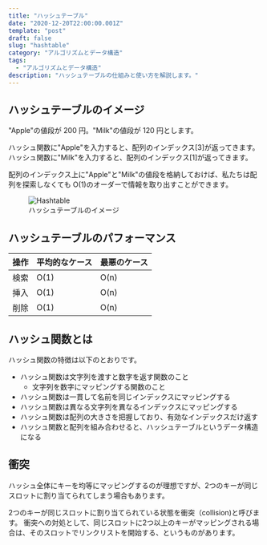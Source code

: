 ```yaml
---
title: "ハッシュテーブル"
date: "2020-12-20T22:00:00.001Z"
template: "post"
draft: false
slug: "hashtable"
category: "アルゴリズムとデータ構造"
tags:
  - "アルゴリズムとデータ構造"
description: "ハッシュテーブルの仕組みと使い方を解説します。"
---
```



## ハッシュテーブルのイメージ

"Apple"の値段が 200 円。"Milk"の値段が 120 円とします。

ハッシュ関数に"Apple"を入力すると、配列のインデックス[3]が返ってきます。
ハッシュ関数に"Milk"を入力すると、配列のインデックス[1]が返ってきます。

配列のインデックス上に"Apple"と"Milk"の値段を格納しておけば、私たちは配列を探索しなくても O(1)のオーダーで情報を取り出すことができます。

<figure class="float-center">
	<img src="/media/202012/hashtable1.png" alt="Hashtable">
	<figcaption>ハッシュテーブルのイメージ</figcaption>
</figure>

## ハッシュテーブルのパフォーマンス

| 操作 | 平均的なケース | 最悪のケース |
| --- | --- | --- |
| 検索 | O(1) | O(n) |
| 挿入 | O(1) | O(n) |
| 削除 | O(1) | O(n) |

## ハッシュ関数とは

ハッシュ関数の特徴は以下のとおりです。

- ハッシュ関数は文字列を渡すと数字を返す関数のこと
  - 文字列を数字にマッピングする関数のこと
- ハッシュ関数は一貫して名前を同じインデックスにマッピングする
- ハッシュ関数は異なる文字列を異なるインデックスにマッピングする
- ハッシュ関数は配列の大きさを把握しており、有効なインデックスだけ返す
- ハッシュ関数と配列を組み合わせると、ハッシュテーブルというデータ構造になる


## 衝突

ハッシュ全体にキーを均等にマッピングするのが理想ですが、2つのキーが同じスロットに割り当てられてしまう場合もあります。

2つのキーが同じスロットに割り当てられている状態を衝突（collision)と呼びます。
衝突への対処として、同じスロットに2つ以上のキーがマッピングされる場合は、そのスロットでリンクリストを開始する、というものがあります。
